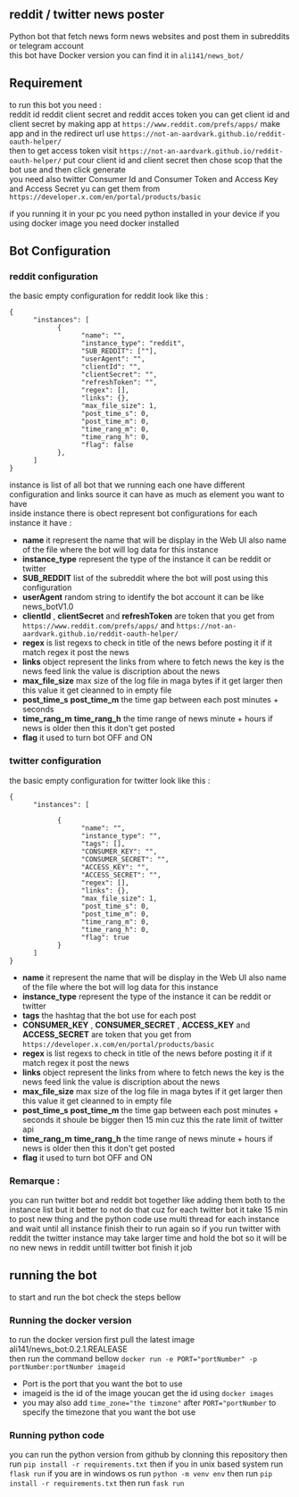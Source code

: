 ## reddit / twitter news poster
Python bot that fetch news form news websites and post them in subreddits or telegram account  
this bot have Docker version you can find it in ``ali141/news_bot/``

## Requirement 
to run this bot you need :  
reddit id reddit client secret and reddit acces token you can get client id and client secret by making app at ``https://www.reddit.com/prefs/apps/`` make app and  in the redirect url use ``https://not-an-aardvark.github.io/reddit-oauth-helper/``  
then to get access token visit ``https://not-an-aardvark.github.io/reddit-oauth-helper/`` put cour client id and client secret then chose  scop that the bot use and then click generate  
you need also twitter Consumer Id and Consumer Token and Access Key and Access Secret yu can get them from ``https://developer.x.com/en/portal/products/basic`` 

if you running it in your pc you need python installed in your device if you using docker image you need docker installed
## Bot Configuration
### reddit configuration 
the basic empty configuration for reddit look like this :
```
{
      "instances": [
            {
                  "name": "",
                  "instance_type": "reddit",
                  "SUB_REDDIT": [""],
                  "userAgent": "",
                  "clientId": "",
                  "clientSecret": "",
                  "refreshToken": "",
                  "regex": [],
                  "links": {},
                  "max_file_size": 1,
                  "post_time_s": 0,
                  "post_time_m": 0,
                  "time_rang_m": 0,
                  "time_rang_h": 0,
                  "flag": false
            },
      ]
}
```
instance is list of all bot that we running each one have different configuration and links source it can have as much as element you want to have  
inside instance there is obect represent bot configurations for each instance it have :
- **name** it represent the name that will be display in the Web UI also name of the file where the bot will log data for this instance
- **instance_type** represent the type of the instance it can be reddit or twitter
- **SUB_REDDIT** list of the subreddit where the bot will post using this configuration
- **userAgent** random string to identify the bot account it can be like news_botV1.0
- **clientId** , **clientSecret** and **refreshToken** are token that you get from ``https://www.reddit.com/prefs/apps/`` and ``https://not-an-aardvark.github.io/reddit-oauth-helper/``
- **regex** is list regexs to check in title of the news before posting it if it match regex it post the news
- **links** object  represent the links from where to fetch news the key is the news feed link the value is discription about the news
- **max_file_size** max size of the log file in maga bytes if it get larger then this value it get cleanned to in empty file
-  **post_time_s** **post_time_m** the time gap between each post minutes + seconds
-  **time_rang_m** **time_rang_h** the time range of news minute + hours if news is older then this it don't get posted
-  **flag** it used to turn bot OFF and ON
### twitter configuration 
the basic empty configuration for twitter look like this :
```
{
      "instances": [
     
            {
                  "name": "",
                  "instance_type": "",
                  "tags": [],
                  "CONSUMER_KEY": "",
                  "CONSUMER_SECRET": "",
                  "ACCESS_KEY": "",
                  "ACCESS_SECRET": "",
                  "regex": [],
                  "links": {},
                  "max_file_size": 1,
                  "post_time_s": 0,
                  "post_time_m": 0,
                  "time_rang_m": 0,
                  "time_rang_h": 0,
                  "flag": true
            }
      ]
}
```
- **name** it represent the name that will be display in the Web UI also name of the file where the bot will log data for this instance
- **instance_type** represent the type of the instance it can be reddit or twitter
- **tags** the hashtag that the bot use for each post
- **CONSUMER_KEY** , **CONSUMER_SECRET** , **ACCESS_KEY** and **ACCESS_SECRET** are token that you get from ``https://developer.x.com/en/portal/products/basic``
- **regex** is list regexs to check in title of the news before posting it if it match regex it post the news
- **links** object  represent the links from where to fetch news the key is the news feed link the value is discription about the news
- **max_file_size** max size of the log file in maga bytes if it get larger then this value it get cleanned to in empty file
-  **post_time_s** **post_time_m** the time gap between each post minutes + seconds it shoule be bigger then 15 min cuz this the rate limit of twitter api
-  **time_rang_m** **time_rang_h** the time range of news minute + hours if news is older then this it don't get posted
-  **flag** it used to turn bot OFF and ON
### Remarque :
you can run twitter bot and reddit bot together like adding them both to the instance list but it better to not do that cuz for each twitter bot it take 15 min to post new thing and the python code use multi thread for each instance and  wait until all instance finish their to run again so if you run twitter with reddit the twitter instance may take larger time and hold the bot so it will be no new news in reddit untill twitter bot finish it job

## running the bot
to start and run the bot check the steps bellow
### Running the docker version
to run the docker version first pull the latest image  ali141/news_bot:0.2.1.REALEASE  
then run the command bellow ``docker run -e PORT="portNumber" -p portNumber:portNumber imageid ``   
- Port is the port that you want the bot to use
- imageid is the id of the image youcan get the id using ``docker images``
- you may also add ``time_zone="the timzone"`` after ``PORT="portNumber`` to specify the timezone that you want the bot use 
### Running python code
you can run the python version from github by clonning this repository then run ``pip install -r requirements.txt``
then if you in unix based system run ``flask run`` 
if you are in windows os run ``python -m venv env`` then run ``pip install -r requirements.txt`` then run ``fask run``
